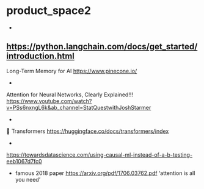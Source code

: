 # product_space2
-
https://python.langchain.com/docs/get_started/introduction.html
-
Long-Term Memory for AI
https://www.pinecone.io/

-
Attention for Neural Networks, Clearly Explained!!!
https://www.youtube.com/watch?v=PSs6nxngL6k&ab_channel=StatQuestwithJoshStarmer

-
🤗 Transformers 
https://huggingface.co/docs/transformers/index

-
https://towardsdatascience.com/using-causal-ml-instead-of-a-b-testing-eeb1067d7fc0

- famous 2018 paper
https://arxiv.org/pdf/1706.03762.pdf ‘attention is all you need’ 
